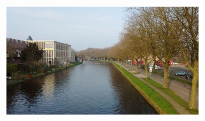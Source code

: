 <!-- 
.. title: پیاده‌روی در دلفت-پسین ده آوریل دوهزار و پانزده
.. slug: 2015-04-10-lopen-in-delft-middag
.. date: 2015-04-10 20:14:54 UTC+02:00
.. tags: 
.. category: پیاده‌روی در دلفت
.. link: 
.. description: 
.. type: text
-->

![delft](/20150410_delft_middag_small.jpg)

